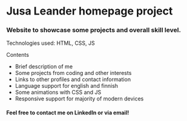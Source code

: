 # Jusa Leander homepage project


### Website to showcase some projects and overall skill level.
Technologies used: HTML, CSS, JS

Contents
* Brief description of me
* Some projects from coding and other interests
* Links to other profiles and contact information
* Language support for english and finnish
* Some animations with CSS and JS
* Responsive support for majority of modern devices

#### Feel free to contact me on LinkedIn or via email!
